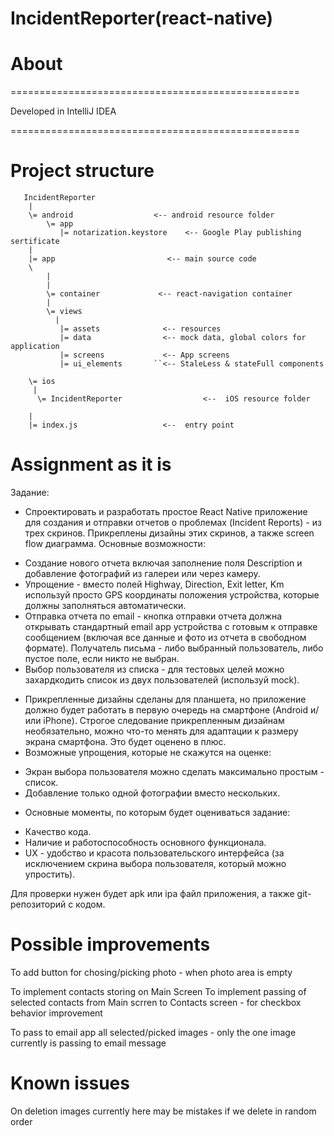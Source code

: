 # IncidentReporter(react-native)

# About

==================================================

Developed in IntelliJ IDEA 


==================================================



# Project structure

       IncidentReporter
        |
        \= android                  <-- android resource folder
            \= app 
               |= notarization.keystore    <-- Google Play publishing sertificate   
        |
        |= app                         <-- main source code
        \
            |
            |
            \= container             <-- react-navigation container
            |
            \= views            
              |
               |= assets              <-- resources
               |= data                <-- mock data, global colors for application
               |= screens             <-- App screens
               |= ui_elements       ``<-- StaleLess & stateFull components            
                                         
        \= ios                       
         |
          \= IncidentReporter                  <--  iOS resource folder
             
        |
        |= index.js                   <--  entry point
        
        
      
# Assignment as it is

Задание:
* Спроектировать и разработать простое React Native приложение для создания и отправки отчетов о проблемах (Incident Reports) - из трех скринов. Прикреплены дизайны этих скринов, а также screen flow диаграмма. Основные возможности:
- Создание нового отчета включая заполнение поля Description и добавление фотографий из галереи или через камеру.
- Упрощение - вместо полей Highway, Direction, Exit letter, Km используй просто GPS координаты положения устройства, которые должны заполняться автоматически.
- Отправка отчета по email - кнопка отправки отчета должна открывать стандартный email app устройства с готовым к отправке сообщением (включая все данные и фото из отчета в свободном формате). Получатель письма - либо выбранный пользователь, либо пустое поле, если никто не выбран.
- Выбор пользователя из списка - для тестовых целей можно захардкодить список из двух пользователей (используй mock).
* Прикрепленные дизайны сделаны для планшета, но приложение должно будет работать в первую очередь на смартфоне (Android и/или iPhone). Строгое следование прикрепленным дизайнам необязательно, можно что-то менять для адаптации к размеру экрана смартфона. Это будет оценено в плюс.
* Возможные упрощения, которые не скажутся на оценке:
- Экран выбора пользователя можно сделать максимально простым - список.
- Добавление только одной фотографии вместо нескольких.
* Основные моменты, по которым будет оцениваться задание:
- Качество кода.
- Наличие и работоспособность основного функционала.
- UX - удобство и красота пользовательского интерфейса (за исключением скрина выбора пользователя, который можно упростить).

Для проверки нужен будет apk или ipa файл приложения, а также git-репозиторий с кодом.  

# Possible improvements

To add button for chosing/picking photo - when photo area is empty

To implement contacts storing on Main Screen
To implement passing of selected contacts from Main scrren to Contacts screen - for checkbox behavior improvement

To pass to email app all selected/picked images - only the one image currently is passing to email message

# Known issues 

On deletion images currently here may be mistakes if we delete in random order
               
        
       

